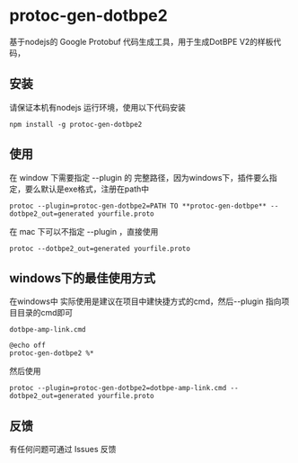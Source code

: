 # protoc-gen-dotbpe2
基于nodejs的 Google Protobuf 代码生成工具，用于生成DotBPE V2的样板代码，


## 安装
请保证本机有nodejs 运行环境，使用以下代码安装

```
npm install -g protoc-gen-dotbpe2

```


## 使用

在 window 下需要指定 --plugin 的 完整路径，因为windows下，插件要么指定，要么默认是exe格式，注册在path中

```
protoc --plugin=protoc-gen-dotbpe2=PATH TO **protoc-gen-dotbpe** --dotbpe2_out=generated yourfile.proto

```

在 mac 下可以不指定 --plugin ，直接使用

```
protoc --dotbpe2_out=generated yourfile.proto

```

## windows下的最佳使用方式
在windows中 实际使用是建议在项目中建快捷方式的cmd，然后--plugin 指向项目目录的cmd即可

`dotbpe-amp-link.cmd`

```
@echo off
protoc-gen-dotbpe2 %*

```

然后使用


```
protoc --plugin=protoc-gen-dotbpe2=dotbpe-amp-link.cmd --dotbpe2_out=generated yourfile.proto

```


## 反馈

有任何问题可通过  Issues  反馈
